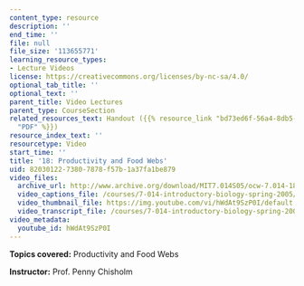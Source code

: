 ```yaml
---
content_type: resource
description: ''
end_time: ''
file: null
file_size: '113655771'
learning_resource_types:
- Lecture Videos
license: https://creativecommons.org/licenses/by-nc-sa/4.0/
optional_tab_title: ''
optional_text: ''
parent_title: Video Lectures
parent_type: CourseSection
related_resources_text: Handout ({{% resource_link "bd73ed6f-56a4-8db5-59c7-aab85598f2b6"
  "PDF" %}})
resource_index_text: ''
resourcetype: Video
start_time: ''
title: '18: Productivity and Food Webs'
uid: 82030122-7380-7878-f57b-1a37fa1be879
video_files:
  archive_url: http://www.archive.org/download/MIT7.014S05/ocw-7.014-18-16mar05-220k.mp4
  video_captions_file: /courses/7-014-introductory-biology-spring-2005/01977a492d945e0c8256a3716da9f897_hWdAt9SzP0I.vtt
  video_thumbnail_file: https://img.youtube.com/vi/hWdAt9SzP0I/default.jpg
  video_transcript_file: /courses/7-014-introductory-biology-spring-2005/d34f4adf08c602464eaeb36ada11fa53_hWdAt9SzP0I.pdf
video_metadata:
  youtube_id: hWdAt9SzP0I
---
```

**Topics covered:** Productivity and Food Webs  
  
**Instructor:** Prof. Penny Chisholm